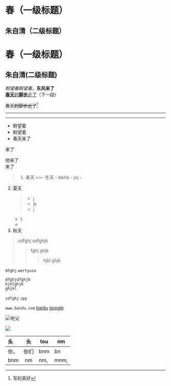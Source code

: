 
# 春（一级标题）
## 朱自清（二级标题）
春（一级标题）
========
朱自清(二级标题)
-----
*盼望着*_盼望着_，**东风来了**   
<u>**春天**的**脚步**近了</u>（下一段）

~~春天的脚步近了~~[^a]
[^a]:写的真好

***
***

* 盼望着
* 盼望着
* 春天来了

来了

他来了  
来了

>1. 春天
    >>- 冬天
    - bbhb
    - jnj 
    - 
2. 夏天
    >- j
    >- jk
    >- j
    - \
    - 
3. 秋天


>sdfghj
>sdfghjk
>>fghj
>>ghjk
>>>hjkl
>>>ghjk


`dfghj`
`wertyuio`

    dfghjdfghjk
    hjklghjk
    ghjkl

```sdfghj```
`cpp`

 
 `www.baidu.com`
[baidu](http://www.baidu.com)
[google][1]

[1]:https://www.google.uk


  

![夸父](https://s1.ax1x.com/2022/07/07/jwHqv6.jpg)


<img src = 'https://s3.bmp.ovh/imgs/2022/07/07/fbd89e5d48205820.jpg'/>

| 头 | 头 | tou |nm|
| :--- | :---: | --- |---|
| 你， | 你们 | bnm |bn
|bnm|nm|nm,|mnm,|


